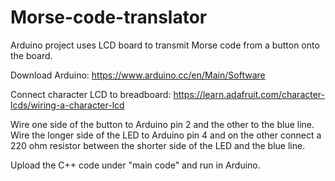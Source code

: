 # Morse-code-translator
Arduino project uses LCD board to transmit Morse code from a button onto the board.

Download Arduino:
https://www.arduino.cc/en/Main/Software

Connect character LCD to breadboard:
https://learn.adafruit.com/character-lcds/wiring-a-character-lcd

Wire one side of the button to Arduino pin 2 and the other to the blue line. Wire the longer side of the LED to Arduino pin 4 and on the other connect a 220 ohm resistor between the shorter side of the LED and the blue line. 

Upload the C++ code under "main code" and run in Arduino. 

